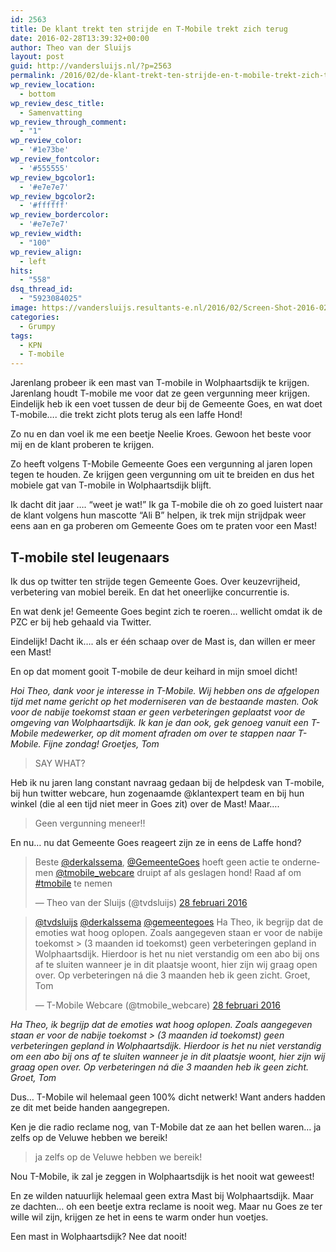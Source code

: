 ```yaml
---
id: 2563
title: De klant trekt ten strijde en T-Mobile trekt zich terug
date: 2016-02-28T13:39:32+00:00
author: Theo van der Sluijs
layout: post
guid: http://vandersluijs.nl/?p=2563
permalink: /2016/02/de-klant-trekt-ten-strijde-en-t-mobile-trekt-zich-terug.html
wp_review_location:
  - bottom
wp_review_desc_title:
  - Samenvatting
wp_review_through_comment:
  - "1"
wp_review_color:
  - '#1e73be'
wp_review_fontcolor:
  - '#555555'
wp_review_bgcolor1:
  - '#e7e7e7'
wp_review_bgcolor2:
  - '#ffffff'
wp_review_bordercolor:
  - '#e7e7e7'
wp_review_width:
  - "100"
wp_review_align:
  - left
hits:
  - "558"
dsq_thread_id:
  - "5923084025"
image: https://vandersluijs.resultants-e.nl/2016/02/Screen-Shot-2016-02-28-at-10.13.10-825x476.png
categories:
  - Grumpy
tags:
  - KPN
  - T-mobile
---
```

Jarenlang probeer ik een mast van T-mobile in Wolphaartsdijk te krijgen. Jarenlang houdt T-mobile me voor dat ze geen vergunning meer krijgen. Eindelijk heb ik een voet tussen de deur bij de Gemeente Goes, en wat doet T-mobile&#8230;. die trekt zicht plots terug als een laffe Hond!<!--more-->

Zo nu en dan voel ik me een beetje Neelie Kroes. Gewoon het beste voor mij en de klant proberen te krijgen.

Zo heeft volgens T-Mobile Gemeente Goes een vergunning al jaren lopen tegen te houden. Ze krijgen geen vergunning om uit te breiden en dus het mobiele gat van T-mobile in Wolphaartsdijk blijft.

Ik dacht dit jaar &#8230;. &#8220;weet je wat!&#8221; Ik ga T-mobile die oh zo goed luistert naar de klant volgens hun mascotte &#8220;Ali B&#8221; helpen, ik trek mijn strijdpak weer eens aan en ga proberen om Gemeente Goes om te praten voor een Mast!

## T-mobile stel leugenaars

Ik dus op twitter ten strijde tegen Gemeente Goes. Over keuzevrijheid, verbetering van mobiel bereik. En dat het oneerlijke concurrentie is.

En wat denk je! Gemeente Goes begint zich te roeren&#8230; wellicht omdat ik de PZC er bij heb gehaald via Twitter.

Eindelijk! Dacht ik&#8230;. als er één schaap over de Mast is, dan willen er meer een Mast!

En op dat moment gooit T-mobile de deur keihard in mijn smoel dicht!

_Hoi Theo, dank voor je interesse in T-Mobile. Wij hebben ons de afgelopen tijd met name gericht op het moderniseren van de bestaande masten. Ook voor de nabije toekomst staan er geen verbeteringen geplaatst voor de omgeving van Wolphaartsdijk. Ik kan je dan ook, gek genoeg vanuit een T-Mobile medewerker, op dit moment afraden om over te stappen naar T-Mobile. Fijne zondag! Groetjes, Tom_

> SAY WHAT?

Heb ik nu jaren lang constant navraag gedaan bij de helpdesk van T-mobile, bij hun twitter webcare, hun zogenaamde @klantexpert team en bij hun winkel (die al een tijd niet meer in Goes zit) over de Mast! Maar&#8230;.

> Geen vergunning meneer!!

En nu&#8230; nu dat Gemeente Goes reageert zijn ze in eens de Laffe hond?

<blockquote class="twitter-tweet" data-lang="nl">
  <p dir="ltr" lang="nl">
    Beste <a href="https://twitter.com/derkalssema">@derkalssema</a>, <a href="https://twitter.com/GemeenteGoes">@GemeenteGoes</a> hoeft geen actie te ondernemen <a href="https://twitter.com/tmobile_webcare">@tmobile_webcare</a> druipt af als geslagen hond! Raad af om <a href="https://twitter.com/hashtag/tmobile?src=hash">#tmobile</a> te nemen
  </p>
  
  <p>
    — Theo van der Sluijs (@tvdsluijs) <a href="https://twitter.com/tvdsluijs/status/703916425006718976">28 februari 2016</a>
  </p>
</blockquote>

<blockquote class="twitter-tweet" data-lang="nl">
  <p dir="ltr" lang="nl">
    <a href="https://twitter.com/tvdsluijs">@tvdsluijs</a> <a href="https://twitter.com/derkalssema">@derkalssema</a> <a href="https://twitter.com/GemeenteGoes">@gemeentegoes</a> Ha Theo, ik begrijp dat de emoties wat hoog oplopen. Zoals aangegeven staan er voor de nabije toekomst > (3 maanden id toekomst) geen verbeteringen gepland in Wolphaartsdijk. Hierdoor is het nu niet verstandig om een abo bij ons af te sluiten wanneer je in dit plaatsje woont, hier zijn wij graag open over. Op verbeteringen ná die 3 maanden heb ik geen zicht. Groet, Tom
  </p>
  
  <p>
    — T-Mobile Webcare (@tmobile_webcare) <a href="https://twitter.com/tmobile_webcare/status/703917370616766465">28 februari 2016</a>
  </p>
</blockquote>



_Ha Theo, ik begrijp dat de emoties wat hoog oplopen. Zoals aangegeven staan er voor de nabije toekomst > (3 maanden id toekomst) geen verbeteringen gepland in Wolphaartsdijk. Hierdoor is het nu niet verstandig om een abo bij ons af te sluiten wanneer je in dit plaatsje woont, hier zijn wij graag open over. Op verbeteringen ná die 3 maanden heb ik geen zicht. Groet, Tom_

Dus&#8230; T-Mobile wil helemaal geen 100% dicht netwerk! Want anders hadden ze dit met beide handen aangegrepen.

Ken je die radio reclame nog, van T-Mobile dat ze aan het bellen waren&#8230; ja zelfs op de Veluwe hebben we bereik!

> ja zelfs op de Veluwe hebben we bereik!

Nou T-Mobile, ik zal je zeggen in Wolphaartsdijk is het nooit wat geweest!

En ze wilden natuurlijk helemaal geen extra Mast bij Wolphaartsdijk. Maar ze dachten&#8230; oh een beetje extra reclame is nooit weg. Maar nu Goes ze ter wille wil zijn, krijgen ze het in eens te warm onder hun voetjes.

Een mast in Wolphaartsdijk? Nee dat nooit!
